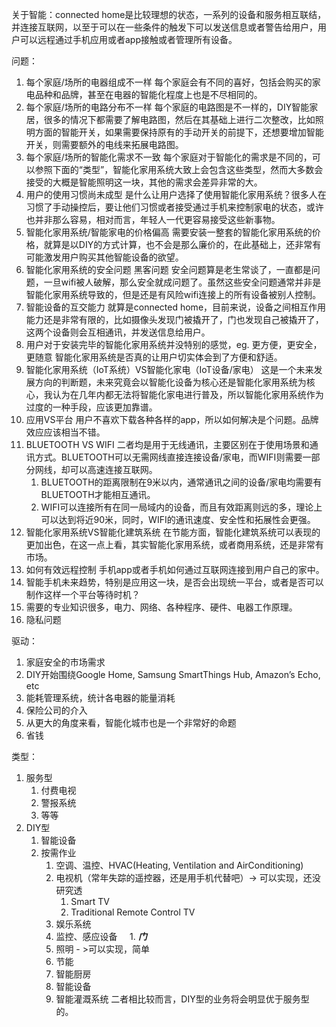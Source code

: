 关于智能：connected home是比较理想的状态，一系列的设备和服务相互联结，并连接互联网，以至于可以在一些条件的触发下可以发送信息或者警告给用户，用户可以远程通过手机应用或者app接触或者管理所有设备。

问题：
1. 每个家庭/场所的电器组成不一样
每个家庭会有不同的喜好，包括会购买的家电品种和品牌，甚至在电器的智能化程度上也是不尽相同的。
1. 每个家庭/场所的电路分布不一样
每个家庭的电路图是不一样的，DIY智能家居，很多的情况下都需要了解电路图，然后在其基础上进行二次整改，比如照明方面的智能开关，如果需要保持原有的手动开关的前提下，还想要增加智能开关，则需要额外的电线来拓展电路图。
1. 每个家庭/场所的智能化需求不一致
每个家庭对于智能化的需求是不同的，可以参照下面的“类型”，智能化家用系统大致上会包含这些类型，然而大多数会接受的大概是智能照明这一块，其他的需求会差异非常的大。
1. 用户的使用习惯尚未成型
是什么让用户选择了使用智能化家用系统？很多人在习惯了手动操控后，要让他们习惯或者接受通过手机来控制家电的状态，或许也并非那么容易，相对而言，年轻人一代更容易接受这些新事物。
1. 智能化家用系统/智能家电的价格偏高
需要安装一整套的智能化家用系统的价格，就算是以DIY的方式计算，也不会是那么廉价的，在此基础上，还非常有可能激发用户购买其他智能设备的欲望。
1. 智能化家用系统的安全问题		黑客问题
安全问题算是老生常谈了，一直都是问题，一旦wifi被人破解，那么安全就成问题了。虽然这些安全问题通常并非是智能化家用系统导致的，但是还是有风险wifi连接上的所有设备被别人控制。
1. 智能设备的互交能力
就算是connected home，目前来说，设备之间相互作用能力还是非常有限的，比如摄像头发现门被撬开了，门也发现自己被撬开了，这两个设备则会互相通讯，并发送信息给用户。
1. 用户对于安装完毕的智能化家用系统并没特别的感觉，eg. 更方便，更安全，更随意
智能化家用系统是否真的让用户切实体会到了方便和舒适。
1. 智能化家用系统（IoT系统）VS智能化家电（IoT设备/家电）
这是一个未来发展方向的判断题，未来究竟会以智能化设备为核心还是智能化家用系统为核心，我认为在几年内都无法将智能化家电进行普及，所以智能化家用系统作为过度的一种手段，应该更加靠谱。
1. 应用VS平台
用户不喜欢下载各种各样的app，所以如何解决是个问题。品牌效应应该相当不错。
1. BLUETOOTH VS WIFI
二者均是用于无线通讯，主要区别在于使用场景和通讯方式。BLUETOOTH可以无需网线直接连接设备/家电，而WIFI则需要一部分网线，却可以高速连接互联网。
   1. BLUETOOTH的距离限制在9米以内，通常通讯之间的设备/家电均需要有BLUETOOTH才能相互通讯。
   1. WIFI可以连接所有在同一局域内的设备，而且有效距离则远的多，理论上可以达到将近90米，同时，WIFI的通讯速度、安全性和拓展性会更强。
1. 智能化家用系统VS智能化建筑系统
在节能方面，智能化建筑系统可以表现的更加出色，在这一点上看，其实智能化家用系统，或者商用系统，还是非常有市场。
1. 如何有效远程控制
手机app或者手机如何通过互联网连接到用户自己的家中。
1. 智能手机未来趋势，特别是应用这一块，是否会出现统一平台，或者是否可以制作这样一个平台等待时机？
1. 需要的专业知识很多，电力、网络、各种程序、硬件、电器工作原理。
1. 隐私问题

驱动：
1. 家庭安全的市场需求
1. DIY开始围绕Google Home, Samsung SmartThings Hub, Amazon’s Echo, etc
1. 能耗管理系统，统计各电器的能量消耗
1. 保险公司的介入
1. 从更大的角度来看，智能化城市也是一个非常好的命题
1. 省钱

类型：
1. 服务型
   1. 付费电视
   1. 警报系统
   1. 等等
1. DIY型
   1. 智能设备
   1. 按需作业
      1. 空调、温控、HVAC(Heating, Ventilation and AirConditioning)
      1. 电视机（常年失踪的遥控器，还是用手机代替吧）-> 可以实现，还没研究透
         1. Smart TV
         1. Traditional Remote Control TV
      1. 娱乐系统
      1. 监控、感应设备
      1. _**门**_
      1. 照明 - >可以实现，简单
      1. 节能
      1. 智能厨房
      1. 智能设备
      1. 智能灌溉系统
二者相比较而言，DIY型的业务将会明显优于服务型的。
